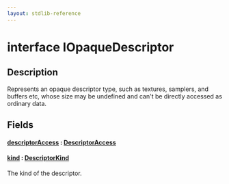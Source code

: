 ```yaml
---
layout: stdlib-reference
---
```


# interface IOpaqueDescriptor

## Description

Represents an opaque descriptor type, such as textures, samplers, and buffers etc,
whose size may be undefined and can't be directly accessed as ordinary data.


## Fields

####  <a id="decl-descriptorAccess"></a>[descriptorAccess](descriptoraccess-a.html) : [DescriptorAccess](../../types/descriptoraccess-0a/index.html)
####  <a id="decl-kind"></a>[kind](kind.html) : [DescriptorKind](../../types/descriptorkind-0a/index.html)
The kind of the descriptor.



<!-- RTD-TOC-START
```{toctree}
:titlesonly:
:hidden:

descriptorAccess <descriptoraccess-a>
kind <kind>
```
RTD-TOC-END -->

